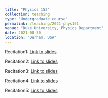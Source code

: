 ```yaml
---
title: "Physics 152"
collection: teaching
type: "Undergraduate course"
permalink: /teaching/2021-phys151
venue: "Duke University, Physics Department"
date: 2021-08-30
location: "Durham, USA"
---
```


Recitation1: [Link to slides](https://achintzeus1994.github.io/assets/PHYS152/Recitation_1.pdf)

Recitation2: [Link to slides](https://achintzeus1994.github.io/assets/PHYS152/Recitation_2.pdf)

Recitation3: [Link to slides](https://achintzeus1994.github.io/assets/PHYS152/Recitation_3.pdf)

Recitation4: [Link to slides](https://achintzeus1994.github.io/assets/PHYS152/Recitation_4.pdf)

Recitation5: [Link to slides](https://achintzeus1994.github.io/assets/PHYS152/Recitation_5.pdf)

